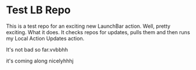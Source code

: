# Test LB Repo
This is a test repo for an exciting new LaunchBar action. Well, pretty exciting. What it does. It checks repos for updates, pulls them and then runs my Local Action Updates action. 

It's not bad so far.vvbbhh


 it's coming along nicelyhhhj